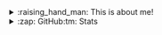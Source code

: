<details>
 
 
 <summary>:raising_hand_man: This is about me! </summary>
 
 
# About Me  <br>
 
 
> Languages I know:
 - <img height="32" width="32" src="https://unpkg.com/simple-icons@v5/icons/cplusplus.svg" />
 - <img height="32" width="32" src="https://unpkg.com/simple-icons@v5/icons/python.svg" />
> Languages I plan on learning:
 - <img height="32" width="32" src="https://unpkg.com/simple-icons@v5/icons/lua.svg" />
 - <img height="32" width="32" src="https://unpkg.com/simple-icons@v5/icons/nodedotjs.svg" /> / <img height="32" width="32" src="https://unpkg.com/simple-icons@v5/icons/javascript.svg" />

## Pc Specs
> I use a pretty decent gaming laptop (IMO) including the following specs:
- Rtx 3060 Mobile GPU
- Ryzen 7 5800H 8 Core 16 Thread CPU
- Only 8GB ram (upgrading soon!)
- 144hz LED monitor cuz im spekal

### Projects I own / manage:
> rxvan.wtf
- My personal website for designs / having fun
> *My Server*:
> > ![My Server](https://discordapp.com/api/guilds/877652566832447498/widget.png?style=banner4)
</details>

<details>
 <summary>:zap: GitHub:tm: Stats </summary>
  <img align="left" alt="rxvan's GitHub Stats" src="https://github-readme-stats-two-ochre.vercel.app/api?username=rxvan&show_icons=true&hide_border=true" />
</details>

